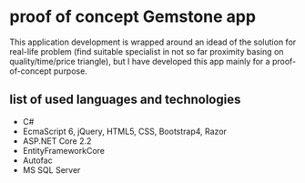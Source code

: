 # proof of concept Gemstone app

This application development is wrapped around an idead of the solution for real-life problem (find suitable specialist in not so far proximity basing on quality/time/price triangle), but I have developed this app mainly for a proof-of-concept purpose.

## list of used languages and technologies

- C# 
- EcmaScript 6, jQuery, HTML5, CSS, Bootstrap4, Razor
- ASP.NET Core 2.2
- EntityFrameworkCore
- Autofac
- MS SQL Server 
